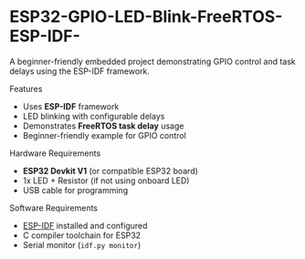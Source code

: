 # ESP32-GPIO-LED-Blink-FreeRTOS-ESP-IDF-
A beginner-friendly embedded project demonstrating GPIO control and task delays using the ESP-IDF framework.


 Features
- Uses **ESP-IDF** framework
- LED blinking with configurable delays
- Demonstrates **FreeRTOS task delay** usage
- Beginner-friendly example for GPIO control

 Hardware Requirements
- **ESP32 Devkit V1** (or compatible ESP32 board)
- 1x LED + Resistor (if not using onboard LED)
- USB cable for programming

 Software Requirements
- [ESP-IDF](https://docs.espressif.com/projects/esp-idf/en/latest/esp32/get-started/) installed and configured
- C compiler toolchain for ESP32
- Serial monitor (`idf.py monitor`)


